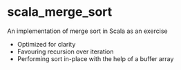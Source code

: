 # scala_merge_sort
An implementation of merge sort in Scala as an exercise

* Optimized for clarity
* Favouring recursion over iteration
* Performing sort in-place with the help of a buffer array
